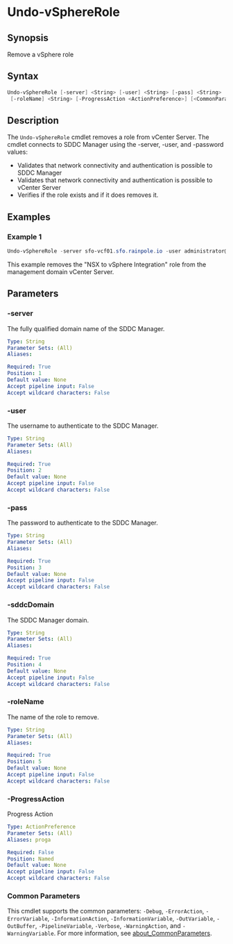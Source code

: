 # Undo-vSphereRole

## Synopsis

Remove a vSphere role

## Syntax

```powershell
Undo-vSphereRole [-server] <String> [-user] <String> [-pass] <String> [-sddcDomain] <String>
 [-roleName] <String> [-ProgressAction <ActionPreference>] [<CommonParameters>]
```

## Description

The `Undo-vSphereRole` cmdlet removes a role from vCenter Server.
The cmdlet connects to SDDC Manager using the
-server, -user, and -password values:

- Validates that network connectivity and authentication is possible to SDDC Manager
- Validates that network connectivity and authentication is possible to vCenter Server
- Verifies if the role exists and if it does removes it.

## Examples

### Example 1

```powershell
Undo-vSphereRole -server sfo-vcf01.sfo.rainpole.io -user administrator@vsphere.local -pass VMw@re1! -sddcDomain sfo-m01 -roleName "NSX to vSphere Integration"
```

This example removes the "NSX to vSphere Integration" role from the management domain vCenter Server.

## Parameters

### -server

The fully qualified domain name of the SDDC Manager.

```yaml
Type: String
Parameter Sets: (All)
Aliases:

Required: True
Position: 1
Default value: None
Accept pipeline input: False
Accept wildcard characters: False
```

### -user

The username to authenticate to the SDDC Manager.

```yaml
Type: String
Parameter Sets: (All)
Aliases:

Required: True
Position: 2
Default value: None
Accept pipeline input: False
Accept wildcard characters: False
```

### -pass

The password to authenticate to the SDDC Manager.

```yaml
Type: String
Parameter Sets: (All)
Aliases:

Required: True
Position: 3
Default value: None
Accept pipeline input: False
Accept wildcard characters: False
```

### -sddcDomain

The SDDC Manager domain.

```yaml
Type: String
Parameter Sets: (All)
Aliases:

Required: True
Position: 4
Default value: None
Accept pipeline input: False
Accept wildcard characters: False
```

### -roleName

The name of the role to remove.

```yaml
Type: String
Parameter Sets: (All)
Aliases:

Required: True
Position: 5
Default value: None
Accept pipeline input: False
Accept wildcard characters: False
```

### -ProgressAction

Progress Action

```yaml
Type: ActionPreference
Parameter Sets: (All)
Aliases: proga

Required: False
Position: Named
Default value: None
Accept pipeline input: False
Accept wildcard characters: False
```

### Common Parameters

This cmdlet supports the common parameters: `-Debug`, `-ErrorAction`, `-ErrorVariable`, `-InformationAction`, `-InformationVariable`, `-OutVariable`, `-OutBuffer`, `-PipelineVariable`, `-Verbose`, `-WarningAction`, and `-WarningVariable`. For more information, see [about_CommonParameters](http://go.microsoft.com/fwlink/?LinkID=113216).
